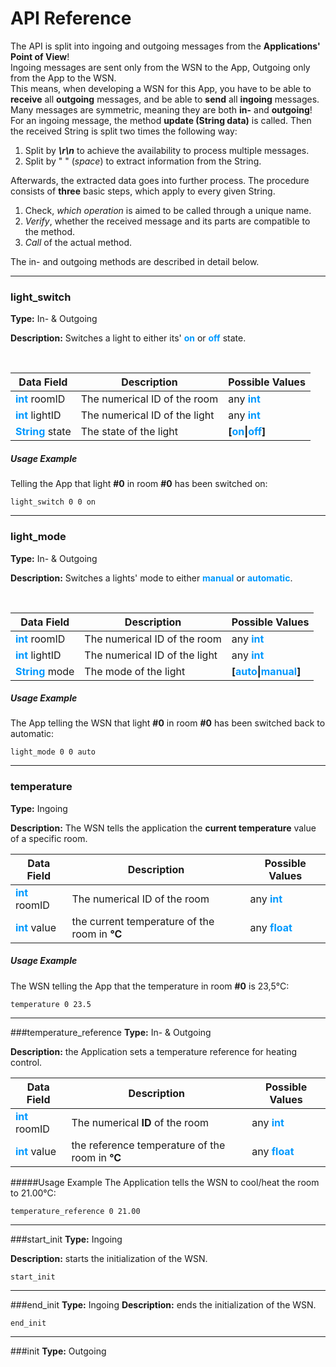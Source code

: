 # API Reference

The API is split into ingoing and outgoing messages from the **Applications' Point of View**!\
Ingoing messages are sent only from the WSN to the App, Outgoing only from the App to the WSN.\
This means, when developing a WSN for this App, you have to be able to **receive** all **outgoing** messages, and be able to **send** all **ingoing** messages.\
Many messages are symmetric, meaning they are both **in-** and **outgoing**!\
For an ingoing message, the method **update (String data)** is called. Then the received String is split two times the following way:

1. Split by _**\r\n**_ to achieve the availability to process
multiple messages.
2. Split by " " (_space_) to extract information from the String.


Afterwards, the extracted data goes into further process.
The procedure consists of **three** basic steps, which apply to every given String.

1. Check, _which operation_ is aimed to be called through a unique name.
2. _Verify_, whether the received message and its parts are compatible to the method.
3. _Call_ of the actual method.

The in- and outgoing methods are described in detail below.

---

### light_switch

**Type:** 
In- & Outgoing

**Description:**
Switches a light to either its' <font color='#0099ff'>**on**</font> or <font color='#0099ff'>**off**</font> state. 

<br/>

| Data Field | Description | Possible Values |
| ---------- | ----------- | --------------- |
| <font color='#0099ff'>**int**</font> roomID | The numerical ID of the room | any <font color='#0099ff'>**int**</font> |
| <font color='#0099ff'>**int**</font> lightID | The numerical ID of the light | any <font color='#0099ff'>**int**</font> |
| <font color='#0099ff'>**String**</font> state | The state of the light | **\[<font color='#0099ff'>on</font>\|<font color='#0099ff'>off</font>\]** |

##### Usage Example
Telling the App that light **#0** in room **#0** has been switched on:
````
light_switch 0 0 on
````

---

### light_mode

**Type:** 
In- & Outgoing

**Description:**
Switches a lights' mode to either <font color='#0099ff'>**manual**</font> or <font color='#0099ff'>**automatic**</font>.

<br/>

| Data Field | Description | Possible Values |
| ---------- | ----------- | --------------- |
| <font color='#0099ff'>**int**</font> roomID | The numerical ID of the room | any <font color='#0099ff'>**int**</font> |
| <font color='#0099ff'>**int**</font> lightID | The numerical ID of the light | any <font color='#0099ff'>**int**</font> |
| <font color='#0099ff'>**String**</font> mode | The mode of the light | **\[<font color='#0099ff'>auto</font>\|<font color='#0099ff'>manual</font>\]** |

##### Usage Example
The App telling the WSN that light **#0** in room **#0** has been switched back to automatic:
````
light_mode 0 0 auto
````

---

### temperature
**Type:**
Ingoing

**Description:**
The WSN tells the application the **current temperature** value
of a specific room. <br/>

| Data Field | Description | Possible Values|
|------------|-------------|----------------|
|<font color='#0099ff'>**int**</font> roomID | The numerical ID of the room | any <font color='#0099ff'>**int**</font>|
|<font color='#0099ff'>**int**</font> value| the current temperature of the room in **°C**|  any <font color='#0099ff'>**float**| 

##### Usage Example
The WSN telling the App that the temperature in room **#0** is 23,5°C:
````
temperature 0 23.5
````

---
###temperature_reference
**Type:** In- & Outgoing <br>

**Description:** the Application sets a temperature reference for heating control.


| Data Field | Description | Possible Values|
|------------|-------------|----------------|
|<font color='#0099ff'>**int**</font> roomID | The numerical **ID** of the room | any <font color='#0099ff'>**int**</font>|
|<font color='#0099ff'>**int**</font> value| the reference temperature of the room in **°C**|  any <font color='#0099ff'>**float**| 

#####Usage Example
The Application tells the WSN to cool/heat the room to 21.00°C:
````
temperature_reference 0 21.00
````
---
###start_init
**Type:** Ingoing

**Description:** starts the initialization of the WSN.
````
start_init
````
---
###end_init
**Type:** Ingoing
**Description:** ends the initialization of the WSN.
````
end_init
````
---
###init
**Type:** Outgoing